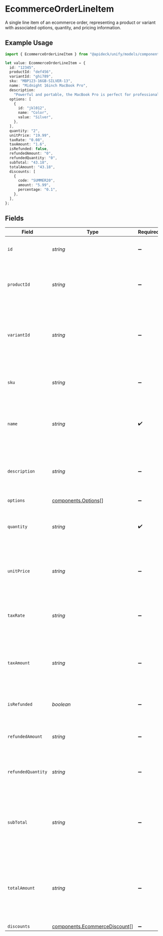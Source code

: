 # EcommerceOrderLineItem

A single line item of an ecommerce order, representing a product or variant with associated options, quantity, and pricing information.

## Example Usage

```typescript
import { EcommerceOrderLineItem } from "@apideck/unify/models/components";

let value: EcommerceOrderLineItem = {
  id: "12345",
  productId: "def456",
  variantId: "ghi789",
  sku: "MBP123-16GB-SILVER-13",
  name: "Midnight 16inch MacBook Pro",
  description:
    "Powerful and portable, the MacBook Pro is perfect for professionals and creatives.",
  options: [
    {
      id: "jkl012",
      name: "Color",
      value: "Silver",
    },
  ],
  quantity: "2",
  unitPrice: "19.99",
  taxRate: "0.08",
  taxAmount: "1.6",
  isRefunded: false,
  refundedAmount: "0",
  refundedQuantity: "0",
  subTotal: "43.18",
  totalAmount: "43.18",
  discounts: [
    {
      code: "SUMMER20",
      amount: "5.99",
      percentage: "0.1",
    },
  ],
};
```

## Fields

| Field                                                                                                        | Type                                                                                                         | Required                                                                                                     | Description                                                                                                  | Example                                                                                                      |
| ------------------------------------------------------------------------------------------------------------ | ------------------------------------------------------------------------------------------------------------ | ------------------------------------------------------------------------------------------------------------ | ------------------------------------------------------------------------------------------------------------ | ------------------------------------------------------------------------------------------------------------ |
| `id`                                                                                                         | *string*                                                                                                     | :heavy_minus_sign:                                                                                           | A unique identifier for an object.                                                                           | 12345                                                                                                        |
| `productId`                                                                                                  | *string*                                                                                                     | :heavy_minus_sign:                                                                                           | A unique identifier for the product associated with the line item.                                           | def456                                                                                                       |
| `variantId`                                                                                                  | *string*                                                                                                     | :heavy_minus_sign:                                                                                           | A unique identifier for the variant of the product associated with the line item, if applicable.             | ghi789                                                                                                       |
| `sku`                                                                                                        | *string*                                                                                                     | :heavy_minus_sign:                                                                                           | The SKU of the product or variant associated with the line item.                                             | MBP123-16GB-SILVER-13                                                                                        |
| `name`                                                                                                       | *string*                                                                                                     | :heavy_check_mark:                                                                                           | The name of the product or variant associated with the line item.                                            | Midnight 16inch MacBook Pro                                                                                  |
| `description`                                                                                                | *string*                                                                                                     | :heavy_minus_sign:                                                                                           | The description of the product or variant associated with the line item.                                     | Powerful and portable, the MacBook Pro is perfect for professionals and creatives.                           |
| `options`                                                                                                    | [components.Options](../../models/components/options.md)[]                                                   | :heavy_minus_sign:                                                                                           | N/A                                                                                                          |                                                                                                              |
| `quantity`                                                                                                   | *string*                                                                                                     | :heavy_check_mark:                                                                                           | The quantity of the product or variant associated with the line item.                                        | 2                                                                                                            |
| `unitPrice`                                                                                                  | *string*                                                                                                     | :heavy_minus_sign:                                                                                           | The unit price of the product or variant associated with the line item.                                      | 19.99                                                                                                        |
| `taxRate`                                                                                                    | *string*                                                                                                     | :heavy_minus_sign:                                                                                           | The tax rate applied to the product or variant associated with the line item.                                | 0.08                                                                                                         |
| `taxAmount`                                                                                                  | *string*                                                                                                     | :heavy_minus_sign:                                                                                           | The total tax amount applied to the product or variant associated with the line item.                        | 1.6                                                                                                          |
| `isRefunded`                                                                                                 | *boolean*                                                                                                    | :heavy_minus_sign:                                                                                           | Whether the line item has been refunded.                                                                     | false                                                                                                        |
| `refundedAmount`                                                                                             | *string*                                                                                                     | :heavy_minus_sign:                                                                                           | The amount of the line item that has been refunded.                                                          | 0                                                                                                            |
| `refundedQuantity`                                                                                           | *string*                                                                                                     | :heavy_minus_sign:                                                                                           | The quantity of the line item that has been refunded.                                                        | 0                                                                                                            |
| `subTotal`                                                                                                   | *string*                                                                                                     | :heavy_minus_sign:                                                                                           | The sub total for the product(s) or variant associated with the line item, excluding taxes and discounts.    | 43.18                                                                                                        |
| `totalAmount`                                                                                                | *string*                                                                                                     | :heavy_minus_sign:                                                                                           | The total amount for the product(s) or variant associated with the line item, including taxes and discounts. | 43.18                                                                                                        |
| `discounts`                                                                                                  | [components.EcommerceDiscount](../../models/components/ecommercediscount.md)[]                               | :heavy_minus_sign:                                                                                           | N/A                                                                                                          |                                                                                                              |